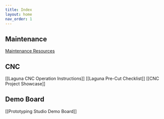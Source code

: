 ```yaml
---
title: Index 
layout: home
nav_order: 1
---
```

## Maintenance
[Maintenance Resources](Maintenance/Maintenance%20Resources)
## CNC
[[Laguna CNC Operation Instructions]]
[[Laguna Pre-Cut Checklist]]
[[CNC Project Showcase]]
## Demo Board
[[Prototyping Studio Demo Board]]

